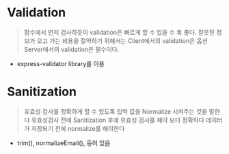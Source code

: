 # Validation
>  함수에서 먼저 검사하듯이 validation은 빠르게 할 수 있을 수 록 좋다.
>  잘못된 정보가 오고 가는 비용을 절약하기 위해서는 Client에서의 validation은 옵션
> Server에서의 validation은 필수이다.

- express-validator  library를 이용

# Sanitization
> 유효성 검사를 정확하게 할 수 있도록 입력 값을 Normalize 시켜주는 것을 말한다
> 유효성검사 전에 Sanitization 후에 유효성 검사를 해야 보다 정확하다
> 데이터가 저장되기 전에 normalize를 해야한다

- trim(), normalizeEmail(), 등이 있음

